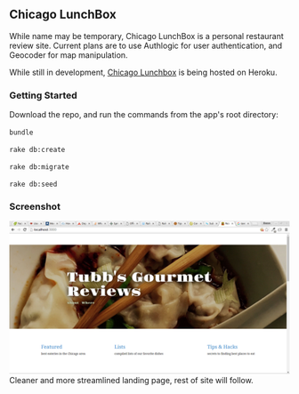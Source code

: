 
## Chicago LunchBox

While name may be temporary, Chicago LunchBox is a personal restaurant review site. Current plans are to use Authlogic for user authentication, and Geocoder for map manipulation.

While still in development, [Chicago Lunchbox](https://chicagolunchbox.herokuapp.com/) is being hosted on Heroku.

### Getting Started

Download the repo, and run the commands from the app's root directory:

`bundle`

`rake db:create`

`rake db:migrate`

`rake db:seed`

### Screenshot

![landing page](https://raw.githubusercontent.com/Carpk/restaurant_reviews/master/app/assets/images/landing_page.png)
Cleaner and more streamlined landing page, rest of site will follow.
